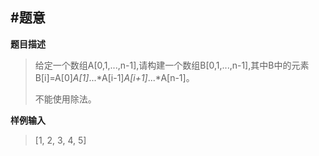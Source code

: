 

#题意
-------


**题目描述**

>给定一个数组A[0,1,...,n-1],请构建一个数组B[0,1,...,n-1],其中B中的元素B[i]=A[0]*A[1]*...*A[i-1]*A[i+1]*...*A[n-1]。
>
>不能使用除法。

**样例输入**

> [1, 2, 3, 4, 5]



